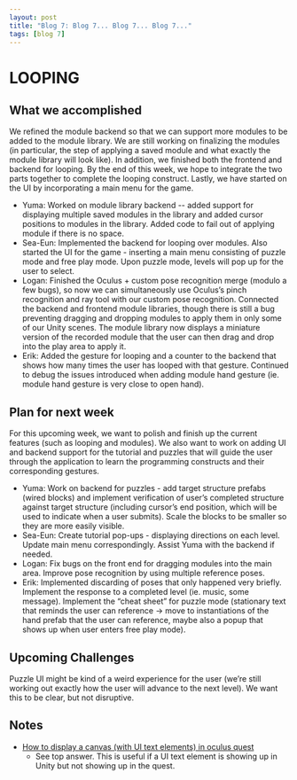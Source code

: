 ```yaml
---
layout: post
title: "Blog 7: Blog 7... Blog 7... Blog 7..."
tags: [blog 7]
---
```


# LOOPING

## What we accomplished
We refined the module backend so that we can support more modules to be added to the module library. We are still working on finalizing the modules (in particular, the step of applying a saved module and what exactly the module library will look like). In addition, we finished both the frontend and backend for looping. By the end of this week, we hope to integrate the two parts together to complete the looping construct. Lastly, we have started on the UI by incorporating a main menu for the game.

* Yuma: Worked on module library backend -- added support for displaying multiple saved modules in the library and added cursor positions to modules in the library. Added code to fail out of applying module if there is no space.
* Sea-Eun: Implemented the backend for looping over modules. Also started the UI for the game - inserting a main menu consisting of puzzle mode and free play mode. Upon puzzle mode, levels will pop up for the user to select.
* Logan: Finished the Oculus + custom pose recognition merge (modulo a few bugs), so now we can simultaneously use Oculus’s pinch recognition and ray tool with our custom pose recognition. Connected the backend and frontend module libraries, though there is still a bug preventing dragging and dropping modules to apply them in only some of our Unity scenes. The module library now displays a miniature version of the recorded module that the user can then drag and drop into the play area to apply it.
* Erik: Added the gesture for looping and a counter to the backend that shows how many times the user has looped with that gesture. Continued to debug the issues introduced when adding module hand gesture (ie. module hand gesture is very close to open hand).


## Plan for next week
For this upcoming week, we want to polish and finish up the current features (such as looping and modules). We also want to work on adding UI and backend support for the tutorial and puzzles that will guide the user through the application to learn the programming constructs and their corresponding gestures. 

* Yuma: Work on backend for puzzles - add target structure prefabs (wired blocks) and implement verification of user’s completed structure against target structure (including cursor’s end position, which will be used to indicate when a user submits). Scale the blocks to be smaller so they are more easily visible.
* Sea-Eun: Create tutorial pop-ups - displaying directions on each level. Update main menu correspondingly. Assist Yuma with the backend if needed.
* Logan: Fix bugs on the front end for dragging modules into the main area. Improve pose recognition by using multiple reference poses.
* Erik: Implemented discarding of poses that only happened very briefly. Implement the response to a completed level (ie. music, some message). Implement the “cheat sheet” for puzzle mode (stationary text that reminds the user can reference -> move to instantiations of the hand prefab that the user can reference, maybe also a popup that shows up when user enters free play mode).


## Upcoming Challenges
Puzzle UI might be kind of a weird experience for the user (we’re still working out exactly how the user will advance to the next level). We want this to be clear, but not disruptive.

## Notes
* [How to display a canvas (with UI text elements) in oculus quest](https://answers.unity.com/questions/1027642/vr-how-to-display-a-canvas-with-oculus.html)
    * See top answer. This is useful if a UI text element is showing up in Unity but not showing up in the quest.
